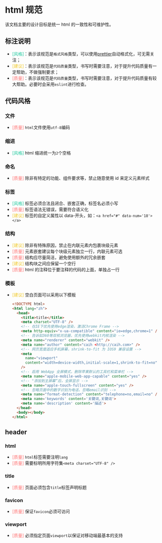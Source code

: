 # html 规范

该文档主要的设计目标是统一 html 的一致性和可维护性。

## 标注说明

- <font color="#16c79a">[风格]</font>：表示该规范是`格式风格`类型，可以使用[prettier](https://prettier.io/)自动格式化，可无需关注；
- <font color="#f0c929">[建议]</font>：表示该规范是`代码质量`类型，书写时需要注意，对于提升代码质量有一定帮助，不做强制要求；
- <font color="#ff7171">[质量]</font>：表示该规范是`代码质量`类型，书写时需要注意，对于提升代码质量有较大帮助。必要时会采用`eslint`进行检查。

## 代码风格

### 文件

- <font color="#ff7171">[质量]</font> `html`文件使用`utf-8`编码

### 缩进

- <font color="#16c79a">[风格]</font> html 缩进统一为`2`个空格

### 命名

- <font color="#ff7171">[质量]</font> 除非有特定的功能、组件要求等，禁止随意使用 id 来定义元素样式

### 标签

- <font color="#16c79a">[风格]</font> 标签必须合法且闭合、嵌套正确，标签名必须小写
- <font color="#ff7171">[质量]</font> 标签语法无错误，需要符合语义化
- <font color="#f0c929">[建议]</font> 标签的自定义属性以 data-开头，如：`<a href="#" data-num='18'></a>`

### 结构

- <font color="#f0c929">[建议]</font> 除非有特殊原因，禁止在内联元素内包裹块级元素
- <font color="#ff7171">[质量]</font> 元素嵌套建议每个块级元素独立一行，内联元素可选
- <font color="#ff7171">[质量]</font> 结构应尽量简洁，避免使用额外的冗余嵌套
- <font color="#f0c929">[建议]</font> 结构块之间应保留一个空行
- <font color="#ff7171">[质量]</font> html 的注释位于要注释的代码的上面，单独占一行

### 模板

- <font color="#f0c929">[建议]</font> 空白页面可以采用以下模板

  ```html
  <!DOCTYPE html>
  <html lang="zh">
    <head>
      <title>title</title>
      <meta charset="UTF-8" />
      <!-- 在IE下优先使用edge渲染，激活Chrome Frame -->
      <meta http-equiv="x-ua-compatible" content="ie=edge,chrome=1" />
      <!-- 告诉如360等双核浏览器，优先使用webkit内核渲染 -->
      <meta name="renderer" content="webkit" />
      <meta name="author" content="caih <http://caih.com>" />
      <!-- 网页宽度适应手机屏幕，shrink-to-fit 为 IOS9 兼容设置 -->
      <meta
        name="viewport"
        content="width=device-width,initial-scale=1,shrink-to-fit=no"
      />
      <!-- 启用 WebApp 全屏模式，删除苹果默认的工具栏和菜单栏 -->
      <meta name="apple-mobile-web-app-capable" content="yes" />
      <!-- "添加到主屏幕“后，全屏显示 -->
      <meta name="apple-touch-fullscreen" content="yes" />
      <!-- 忽略页面中的数字识别为电话，忽略email识别 -->
      <meta name="format-detection" content="telephone=no,email=no" />
      <meta name='keywords' content='关键词,关键词'>
      <meta name='description' content='描述'>
    </head>
    <body></body>
  </html>

  ```

## header

### html

- <font color="#ff7171">[质量]</font> `html`标签需要注明`lang`
- <font color="#ff7171">[质量]</font> 需要标明所用字符集`<meta charset="UTF-8" />`

### title

- <font color="#ff7171">[质量]</font> 页面必须包含`title`标签声明标题

### favicon

- <font color="#ff7171">[质量]</font> 保证`favicon`必须可访问

### viewport

- <font color="#ff7171">[质量]</font> 必须指定页面`viewport`以保证对移动端最基本的支持
